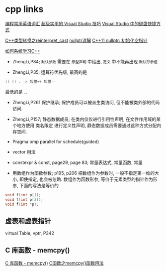 # cpp links

[编程常用英语词汇](https://www.runoob.com/w3cnote/common-english-terminology-in-programming.html)
[超级实用的 Visual Studio 技巧](https://zhuanlan.zhihu.com/p/260205834)
[Visual Studio 中的键盘快捷方式](https://docs.microsoft.com/zh-cn/visualstudio/ide/default-keyboard-shortcuts-in-visual-studio?view=vs-2022)

[C++类型转换之reinterpret_cast](https://zhuanlan.zhihu.com/p/33040213)
[nullptr详解](https://blog.csdn.net/u010983763/article/details/53667468)
[C++11 nullptr: 初始化空指针](http://c.biancheng.net/view/7887.html)

[如何系统学习C++](https://mp.weixin.qq.com/s/WW_X12bTm94iaCgWBgYtJw)

+ ZhengLi,P84; `默认参数` 需要在 `原型声明` 中给出, `定义` 中不能再出现 `默认形参值`

+ ZhengLi,P35; 运算符优先级, 最高的是

```cpp
[] () . -> 后置++ 后置--
```

最低的是 `,`.

+ ZhengLi,P261 保护继承; 保护成员可以被派生类访问, 但不能被类外部的代码访问.

+ ZhengLi,P157; 静态数据成员; 在类内仅仅进行引用性声明,
在文件作用域的某个地方使用 类名限定 进行定义性声明,
静态数据成员需要通过这种方式分配内存空间.

+ Pragma omp parallel for schedule(guided)

+ vector 用法

+ constexpr & const, page29, page 83; 常量表达式, 常量函数, 常量

+ 用数组作为函数参数; p195, p206
把数组作为参数时, 一般不指定第一维的大小, 即使指定, 也会被忽略.
数组作为函数形参, 等价于元素类型的指针作为形参, 下面的写法是等价的

```cpp
void f(int p[]);
void f(int p[3]);
void f(int *p);
```

## 虚表和虚表指针

virtual Table, vptr, P342

## C 库函数 - memcpy()

[C 库函数 - memcpy()](https://www.runoob.com/cprogramming/c-function-memcpy.html)
[C函数之memcpy()函数用法](https://blog.csdn.net/tigerjibo/article/details/6841531)
